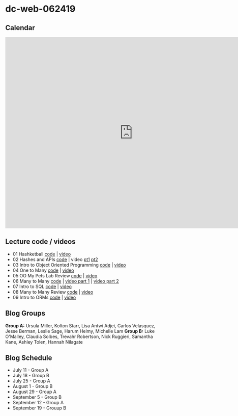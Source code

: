# dc-web-062419

## Calendar

<iframe src="https://calendar.google.com/calendar/b/1/embed?height=600&amp;wkst=1&amp;bgcolor=%23ffffff&amp;ctz=America%2FNew_York&amp;src=ZmxhdGlyb25zY2hvb2wuY29tX2FjZDlram5kc2d2NGw1dnM5NGw1b3BmZGRvQGdyb3VwLmNhbGVuZGFyLmdvb2dsZS5jb20&amp;src=ZmxhdGlyb25zY2hvb2wuY29tX3A4ajk2M3ZkNDRqaTU2OThmM2k0bmtycTcwQGdyb3VwLmNhbGVuZGFyLmdvb2dsZS5jb20&amp;color=%237986CB&amp;color=%238E24AA&amp;mode=WEEK" style="border-width:0" width="800" height="600" frameborder="0" scrolling="no"></iframe>

## Lecture code / videos

* 01 Hashketball [code](https://github.com/learn-co-students/dc-web-062419/tree/master/01-hashketball-review) | [video](https://youtu.be/aQ8C3U566MQ)
* 02 Hashes and APIs [code](https://github.com/learn-co-students/dc-web-062419/tree/master/02-apis-and-the-internet) | video [pt1](https://youtu.be/NQZz6BSxD7U) [pt2](https://youtu.be/6_1BG6r0Q-E)
* 03 Intro to Object Oriented Programming [code](https://github.com/learn-co-students/dc-web-062419/tree/master/3-Intro-to-OO) | [video](https://youtu.be/0rZrYTXLWEM)
* 04 One to Many [code](https://github.com/learn-co-students/dc-web-062419/tree/master/4-One-to-Many) | [video](https://youtu.be/hTYIsJS8JFg)
* 05 OO My Pets Lab Review [code](https://github.com/learn-co-students/dc-web-062419/tree/master/05-OO-My-Pets-Review) | [video](https://youtu.be/Xa-99G1B8nQ)
* 06 Many to Many [code](https://github.com/learn-co-students/dc-web-062419/tree/master/06-Many-to-Many) | [video part 1](https://youtu.be/jIZ08aAbcJQ) | [video part 2](https://youtu.be/nv21DY-l8V4)
* 07 Intro to SQL [code](https://github.com/learn-co-students/dc-web-062419/tree/master/07-Intro-To-SQL) | [video](https://youtu.be/fZ1oHwcMo6w)
* 08 Many to Many Review [code](https://github.com/learn-co-students/dc-web-062419/tree/master/08-Many-To-Many-Review) | [video](https://www.youtube.com/watch?v=61xuCj8adsE&feature=youtu.be)
* 09 Intro to ORMs [code](https://github.com/learn-co-students/dc-web-062419/tree/master/09-intro-to-orms) | [video](https://youtu.be/GOCpiwUHNFw)

## Blog Groups

**Group A:** Ursula Miller, Kolton Starr, Lisa Antwi Adjei, Carlos Velasquez, Jesse Berman, Leslie Sage, Harum Helmy, Michelle Lam
**Group B:** Luke O'Malley, Claudia Solbes, Trevahr Robertson, Nick Ruggieri, Samantha Kane, Ashley Tolen, Hannah Nilagate

## Blog Schedule

* July 11 - Group A
* July 18 - Group B
* July 25 - Group A
* August 1 - Group B
* August 29 - Group A
* September 5 - Group B
* September 12 - Group A
* September 19 - Grouup B
